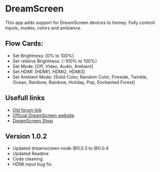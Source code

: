 # DreamScreen

This app adds support for DreamScreen devices to homey.
Fully controll Inputs, modes, colors and ambiance.

## Flow Cards:

- Set Brightness: [0% to 100%]
- Set relative Brightness: [-100% to 100%]
- Set Mode: [Off, Video, Audio, Ambient]
- Set HDMI: [HDMI1, HDMI2, HDMI3]
- Set Ambient Mode: [Solid Color, Random Color, Fireside, Twinkle, Ocean, Rainbow, Rainbow, Holiday, Pop, Enchanted Forest]

## Usefull links

- [Old forum link](https://forum.athom.com/discussion/4928/app-dreamscreen)
- [Official DreamScreen website](https://www.dreamscreentv.com/)
- [DreamScreen Shop](https://www.dreamscreentv.com/shop/)

## Version 1.0.2

- Updated dreamscreen-node @0.0.3 to @0.0.4
- Updated Readme
- Code cleaning.
- HDMI input bug fix.
